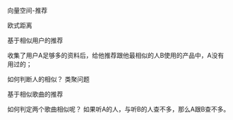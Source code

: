 向量空间-推荐

欧式距离

基于相似用户的推荐

收集了用户A足够多的资料后，给他推荐跟他最相似的人B使用的产品中，A没有用过的；

如何判断人的相似？ 类聚问题

基于相似歌曲的推荐

如何判定两个歌曲相似呢？ 如果听A的人，与听B的人查不多，那么A跟B查不多。